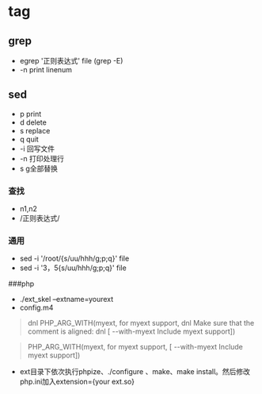 # tag
## grep
- egrep  '正则表达式' file (grep -E)
-   -n print  linenum

## sed
- p print
- d delete
- s replace
- q quit
-  -i 回写文件
-  -n 打印处理行
-  s g全部替换
### 查找
- n1,n2
- /正则表达式/

### 通用 
- sed -i '/root/{s/uu/hhh/g;p;q}' file
- sed -i '3，5{s/uu/hhh/g;p;q}' file


###php

- ./ext_skel –extname=yourext
- config.m4

> dnl PHP_ARG_WITH(myext, for myext support,
dnl Make sure that the comment is aligned:
dnl [  --with-myext             Include myext support])

> PHP_ARG_WITH(myext, for myext support,
[  --with-myext             Include myext support])

- ext目录下依次执行phpize、./configure 、make、make install。然后修改php.ini加入extension={your ext.so}
